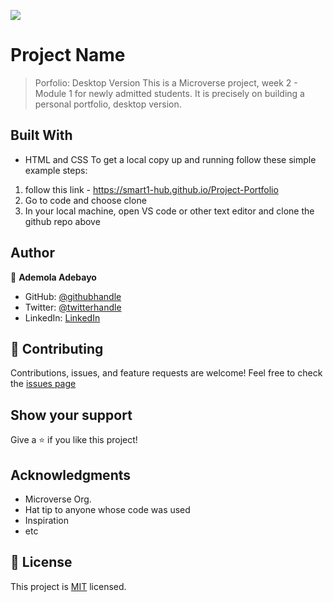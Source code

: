 ![](https://img.shields.io/badge/Microverse-blueviolet)
# Project Name
> Porfolio: Desktop Version
This is a Microverse project, week 2 - Module 1 for newly admitted students. It is precisely on building a personal portfolio, desktop version. 
## Built With
- HTML and CSS
To get a local copy up and running follow these simple example steps:
1. follow this link - https://smart1-hub.github.io/Project-Portfolio
2. Go to code and choose clone
3. In your local machine, open VS code or other text editor and clone the github repo above
## Author
👤 **Ademola Adebayo**
- GitHub: [@githubhandle](https://github.com/Smart1-hub)
- Twitter: [@twitterhandle](https://twitter.com/@ademola_adebayo)
- LinkedIn: [LinkedIn](https://linkedin.com/in/linkedinhandle)
## 🤝 Contributing
Contributions, issues, and feature requests are welcome!
Feel free to check the [issues page](../../issues/)
## Show your support
Give a ⭐️ if you like this project!
## Acknowledgments
- Microverse Org.
- Hat tip to anyone whose code was used
- Inspiration
- etc
## 📝 License
This project is [MIT](./MIT.md) licensed.
